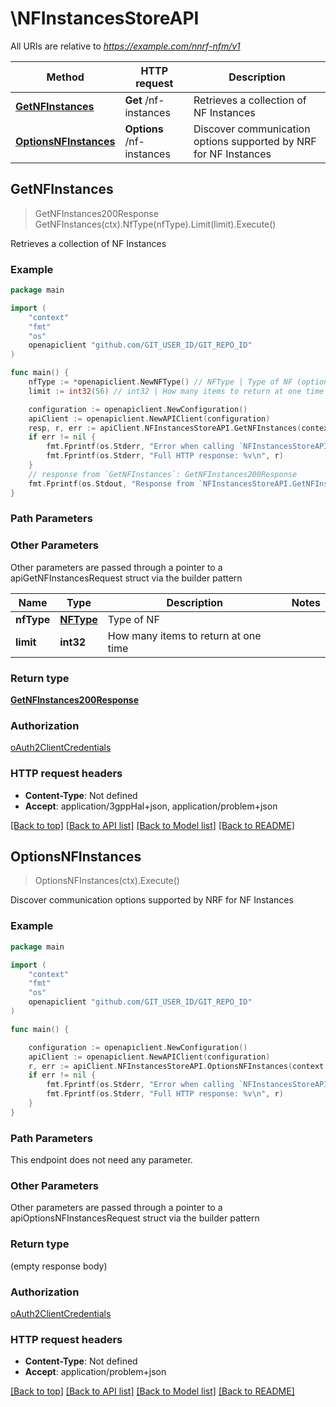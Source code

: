 # \NFInstancesStoreAPI

All URIs are relative to *https://example.com/nnrf-nfm/v1*

Method | HTTP request | Description
------------- | ------------- | -------------
[**GetNFInstances**](NFInstancesStoreAPI.md#GetNFInstances) | **Get** /nf-instances | Retrieves a collection of NF Instances
[**OptionsNFInstances**](NFInstancesStoreAPI.md#OptionsNFInstances) | **Options** /nf-instances | Discover communication options supported by NRF for NF Instances



## GetNFInstances

> GetNFInstances200Response GetNFInstances(ctx).NfType(nfType).Limit(limit).Execute()

Retrieves a collection of NF Instances

### Example

```go
package main

import (
	"context"
	"fmt"
	"os"
	openapiclient "github.com/GIT_USER_ID/GIT_REPO_ID"
)

func main() {
	nfType := *openapiclient.NewNFType() // NFType | Type of NF (optional)
	limit := int32(56) // int32 | How many items to return at one time (optional)

	configuration := openapiclient.NewConfiguration()
	apiClient := openapiclient.NewAPIClient(configuration)
	resp, r, err := apiClient.NFInstancesStoreAPI.GetNFInstances(context.Background()).NfType(nfType).Limit(limit).Execute()
	if err != nil {
		fmt.Fprintf(os.Stderr, "Error when calling `NFInstancesStoreAPI.GetNFInstances``: %v\n", err)
		fmt.Fprintf(os.Stderr, "Full HTTP response: %v\n", r)
	}
	// response from `GetNFInstances`: GetNFInstances200Response
	fmt.Fprintf(os.Stdout, "Response from `NFInstancesStoreAPI.GetNFInstances`: %v\n", resp)
}
```

### Path Parameters



### Other Parameters

Other parameters are passed through a pointer to a apiGetNFInstancesRequest struct via the builder pattern


Name | Type | Description  | Notes
------------- | ------------- | ------------- | -------------
 **nfType** | [**NFType**](NFType.md) | Type of NF | 
 **limit** | **int32** | How many items to return at one time | 

### Return type

[**GetNFInstances200Response**](GetNFInstances200Response.md)

### Authorization

[oAuth2ClientCredentials](../README.md#oAuth2ClientCredentials)

### HTTP request headers

- **Content-Type**: Not defined
- **Accept**: application/3gppHal+json, application/problem+json

[[Back to top]](#) [[Back to API list]](../README.md#documentation-for-api-endpoints)
[[Back to Model list]](../README.md#documentation-for-models)
[[Back to README]](../README.md)


## OptionsNFInstances

> OptionsNFInstances(ctx).Execute()

Discover communication options supported by NRF for NF Instances

### Example

```go
package main

import (
	"context"
	"fmt"
	"os"
	openapiclient "github.com/GIT_USER_ID/GIT_REPO_ID"
)

func main() {

	configuration := openapiclient.NewConfiguration()
	apiClient := openapiclient.NewAPIClient(configuration)
	r, err := apiClient.NFInstancesStoreAPI.OptionsNFInstances(context.Background()).Execute()
	if err != nil {
		fmt.Fprintf(os.Stderr, "Error when calling `NFInstancesStoreAPI.OptionsNFInstances``: %v\n", err)
		fmt.Fprintf(os.Stderr, "Full HTTP response: %v\n", r)
	}
}
```

### Path Parameters

This endpoint does not need any parameter.

### Other Parameters

Other parameters are passed through a pointer to a apiOptionsNFInstancesRequest struct via the builder pattern


### Return type

 (empty response body)

### Authorization

[oAuth2ClientCredentials](../README.md#oAuth2ClientCredentials)

### HTTP request headers

- **Content-Type**: Not defined
- **Accept**: application/problem+json

[[Back to top]](#) [[Back to API list]](../README.md#documentation-for-api-endpoints)
[[Back to Model list]](../README.md#documentation-for-models)
[[Back to README]](../README.md)

